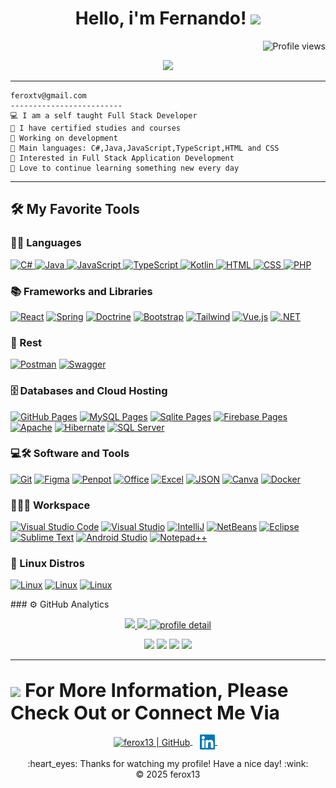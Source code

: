 <h1 align="center">
Hello, i'm Fernando!
  <img src="https://media.giphy.com/media/hvRJCLFzcasrR4ia7z/giphy.gif" width="30"></h1>

<img src="https://komarev.com/ghpvc/?username=ferox13&color=green" alt="Profile views" align='right'/> <a href="https://github.com/ferox13/ferox13/"> </a>
<br/>

<p align="center">
  <a href="https://github.com/ferox13/readme-typing-svg"><img src="https://readme-typing-svg.herokuapp.com?lines=Full+Stack+Web+Developer;Freelancer;DS%20|%20AI%20|%20ML%20Enthusiastic;Always%20learning%20new%20things&center=true&width=380&height=45"></a>
</p>

<hr>

```
feroxtv@gmail.com
-------------------------
💻 I am a self taught Full Stack Developer
📝 I have certified studies and courses
🔭 Working on development
🌟 Main languages: C#,Java,JavaScript,TypeScript,HTML and CSS
🚩 Interested in Full Stack Application Development
💖 Love to continue learning something new every day
```

<hr>

## 🛠️ My Favorite Tools

### 👨‍💻 Languages

<p>
    <a href="https://github.com/search?q=user%3ADenverCoder1+is%3Arepo+language%3Acsharp">
        <img alt="C#" src="https://img.shields.io/badge/C%23-239120?style=for-the-badge&logo=c-sharp&logoColor=white">
    </a>
    <a href="https://github.com/search?q=user%3ADenverCoder1+is%3Arepo+language%3Ajava">
        <img alt="Java" src="https://img.shields.io/badge/Java-007396?style=for-the-badge&logo=java&logoColor=white">
    </a>
    <a href="https://github.com/search?q=user%3ADenverCoder1+is%3Arepo+language%3Ajavascript">
        <img alt="JavaScript" src="https://img.shields.io/badge/JavaScript-F7DF1E?style=for-the-badge&logo=javascript&logoColor=black">
    </a>
    <a href="https://github.com/search?q=user%3ADenverCoder1+is%3Arepo+language%3Atypescript">
        <img alt="TypeScript" src="https://img.shields.io/badge/TypeScript-007ACC?style=for-the-badge&logo=typescript&logoColor=white">
    </a>
    <a href="https://github.com/search?q=user%3ADenverCoder1+is%3Arepo+language%3Akotlin">
        <img alt="Kotlin" src="https://img.shields.io/badge/Kotlin-097CC?style=for-the-badge&logo=kotlin&logoColor=white">
    </a>
    <a href="https://github.com/search?q=user%3ADenverCoder1+is%3Arepo+language%3Ahtml">
        <img alt="HTML" src="https://img.shields.io/badge/HTML-E34F26?style=for-the-badge&logo=html5&logoColor=white">
    </a>
    <a href="https://github.com/search?q=user%3ADenverCoder1+is%3Arepo+language%3Acss">
        <img alt="CSS" src="https://img.shields.io/badge/CSS-1572B6?style=for-the-badge&logo=css3&logoColor=white">
    </a>
    <a href="https://github.com/search?q=user%3ADenverCoder1+is%3Arepo+language%3Aphp">
        <img alt="PHP" src="https://img.shields.io/badge/PHP-777BB4?style=for-the-badge&logo=php&logoColor=white">
    </a>
</p>

### 📚 Frameworks and Libraries

<p>
    <a href="#"><img alt="React" src="https://img.shields.io/badge/React-20232A?style=for-the-badge&logo=react&logoColor=61DAFB"></a>
    <a href="#"><img alt="Spring" src="https://img.shields.io/badge/Spring-6DB33F?style=for-the-badge&logo=spring&logoColor=white"></a>
    <a href="#"><img alt="Doctrine" src="https://img.shields.io/badge/Doctrine-20232A?style=for-the-badge&logo=doctrine&logoColor=6DB33F"></a>
    <a href="#"><img alt="Bootstrap" src="https://img.shields.io/badge/Bootstrap-563D7C?style=for-the-badge&logo=bootstrap&logoColor=white"></a>
    <a href="#"><img alt="Tailwind" src="https://img.shields.io/badge/Tailwind-38B2AC?style=for-the-badge&logo=tailwindcss&logoColor=white"></a>
    <a href="#"><img alt="Vue.js" src="https://img.shields.io/badge/Vue.js-35495E?style=for-the-badge&logo=vue.js&logoColor=4FC08D"></a>
    <a href="#"><img alt=".NET" src="https://img.shields.io/badge/.NET-512BD4?style=for-the-badge&logo=.net&logoColor=white"></a>
</p>

### 🧪 Rest

<p>
    <a href="#"><img alt="Postman" src="https://img.shields.io/badge/Postman-FF6C37?style=for-the-badge&logo=postman&logoColor=white"></a>
    <a href="#"><img alt="Swagger" src="https://img.shields.io/badge/Swagger-85EA2D?style=for-the-badge&logo=swagger&logoColor=white"></a>
</p>

### 🗄️ Databases and Cloud Hosting

<p>
  <a href="#"><img alt="GitHub Pages" src="https://img.shields.io/badge/GitHub%20Pages-%23327FC7.svg?logo=github&logoColor=white"></a>
  <a href="#"><img alt="MySQL Pages" src="https://img.shields.io/badge/MySQL%20Pages-%234479A1.svg?logo=mysql&logoColor=white"></a>
  <a href="#"><img alt="Sqlite Pages" src="https://img.shields.io/badge/Sqlite-%23003B57.svg?logo=sqlite&logoColor=white"></a>
  <a href="#"><img alt="Firebase Pages" src="https://img.shields.io/badge/Firebase-%23FFCA28.svg?logo=firebase&logoColor=black"></a>
  <a href="#"><img alt="Apache" src="https://img.shields.io/badge/Apache-%23D22128.svg?logo=apache&logoColor=white"></a>
  <a href="#"><img alt="Hibernate" src="https://img.shields.io/badge/Hibernate-%234C4E52.svg?logo=hibernate&logoColor=white"></a>
  <a href="#"><img alt="SQL Server" src="https://img.shields.io/badge/SQL%20Server-CC2927.svg?logo=sql-server&logoColor=white"></a>
</p>

### 💻🛠️ Software and Tools

<p>
    <a href="#"><img alt="Git" src="https://img.shields.io/badge/Git%20-%23F05033.svg?logo=git&logoColor=white"></a>
    <a href="#"><img alt="Figma" src="https://img.shields.io/badge/Figma-%239B30FF.svg?logo=figma&logoColor=white"></a>
    <a href="#"><img alt="Penpot" src="https://img.shields.io/badge/Penpot-%2300E676.svg?logo=penpot&logoColor=white"></a>
    <a href="#"><img alt="Office" src="https://img.shields.io/badge/Word-%23D83B01.svg?logo=word&logoColor=white"></a>
    <a href="#"><img alt="Excel" src="https://img.shields.io/badge/Excel-%23217346.svg?logo=excel&logoColor=white"></a>
    <a href="#"><img alt="JSON" src="https://img.shields.io/badge/JSON-%23000000.svg?logo=json&logoColor=white"></a>
    <a href="#"><img alt="Canva" src="https://img.shields.io/badge/Canva-%23000000.svg?logo=canva&logoColor=00C2A8"></a>
    <a href="#"><img alt="Docker" src="https://img.shields.io/badge/Docker-%232496ED.svg?logo=docker&logoColor=white"></a>
  
### 👨🏽‍💻 Workspace
<p>
    <a href="#"><img alt="Visual Studio Code" src="https://img.shields.io/badge/Visual%20Studio%20Code-0078d7.svg?style=for-the-badge&logo=visual-studio-code&logoColor=white"></a>
    <a href="#"><img alt="Visual Studio" src="https://img.shields.io/badge/Visual%20Studio-5C2D91.svg?style=for-the-badge&logo=visual-studio&logoColor=white"></a>
    <a href="#"><img alt="IntelliJ" src="https://img.shields.io/badge/IntelliJIDEA-000000.svg?style=for-the-badge&logo=intellij-idea&logoColor=white"></a>
    <a href="#"><img alt="NetBeans" src="https://img.shields.io/badge/NetBeansIDE-1B6AC6.svg?style=for-the-badge&logo=apache-netbeans-ide&logoColor=white"></a>
    <a href="#"><img alt="Eclipse" src="https://img.shields.io/badge/Eclipse-FE7A16.svg?style=for-the-badge&logo=Eclipse&logoColor=white"></a>
    <a href="#"><img alt="Sublime Text" src="https://img.shields.io/badge/Sublime%20Text-FF9800.svg?style=for-the-badge&logo=sublime-text&logoColor=white"></a>
    <a href="#"><img alt="Android Studio" src="https://img.shields.io/badge/Android%20Studio-3DDC84.svg?style=for-the-badge&logo=android-studio&logoColor=white"></a>
    <a href="#"><img alt="Notepad++" src="https://img.shields.io/badge/Notepad++-005C84.svg?style=for-the-badge&logo=notepad-plus-plus&logoColor=white"></a>
</p>

### 🐧 Linux Distros

<p>
<a href="#"><img alt="Linux" src="https://img.shields.io/badge/-Lubuntu-%230065C2?style=for-the-badge&logo=lubuntu&logoColor=white"></a>
<a href="#"><img alt="Linux" src="https://img.shields.io/badge/Ubuntu-E95420?style=for-the-badge&logo=ubuntu&logoColor=white"></a>
<a href="#"><img alt="Linux" src="https://img.shields.io/badge/Debian-A81D33?style=for-the-badge&logo=Debian&logoColor=white"></a>

</p>
### ⚙️ GitHub Analytics

<p align="center">
<a href="https://github.com/ferox13">
  <img height="180em" src="https://github-readme-stats-eight-theta.vercel.app/api?username=ferox13&show_icons=true&theme=algolia&include_all_commits=true&count_private=true"/>
  <img height="180em" src="https://github-readme-stats-eight-theta.vercel.app/api/top-langs/?username=ferox13&layout=compact&langs_count=8&theme=algolia"/>
  <img src="http://github-profile-summary-cards.vercel.app/api/cards/profile-details?username=ferox13&theme=radical" alt="profile detail" />
</a>
</p>


<p align="center">
  <img src="http://github-profile-summary-cards.vercel.app/api/cards/repos-per-language?username=ferox13&theme=radical">
  <img src="http://github-profile-summary-cards.vercel.app/api/cards/most-commit-language?username=ferox13&theme=radical">
  <img src="http://github-profile-summary-cards.vercel.app/api/cards/stats?username=ferox13&theme=radical">
  <img src="http://github-profile-summary-cards.vercel.app/api/cards/productive-time?username=ferox13&theme=radical&utcOffset=1">
</p>
<hr>

<h2><img src='https://raw.githubusercontent.com/ShahriarShafin/ShahriarShafin/main/Assets/handshake.gif' width="80px"><span style="font-size: 30px"> For More Information, Please Check Out or Connect Me Via</span></h2>
<p align="center">
  <a href="https://github.com/ferox13" target="_blank">
    <img align="center" alt="ferox13 | GitHub" width="26px" src="https://upload.wikimedia.org/wikipedia/commons/thumb/a/ae/Github-desktop-logo-symbol.svg/1024px-Github-desktop-logo-symbol.svg.png" />
  </a> &nbsp;&nbsp;
  <a href="https://www.linkedin.com/in/fernando-rodr%C3%ADguez-509200117/" target="_blank">
    <img align="center" alt="ferox13 | Linkedin" width="24px" src="https://github.com/SatYu26/SatYu26/blob/master/Assets/Linkedin.svg" />
  </a> &nbsp;&nbsp;
<p> 
<div align="center">
  :heart_eyes: Thanks for watching my profile! Have a nice day! :wink: <br/>
  &copy; 2025 ferox13
</div>



